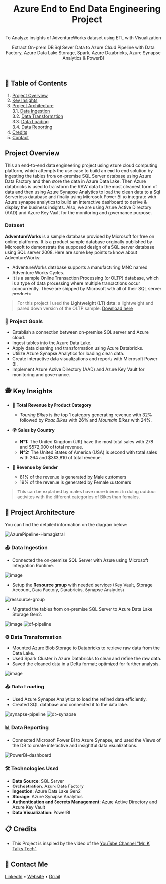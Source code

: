 <div align="center">
  <div id="user-content-toc">
    <ul>
      <summary><h1 style="display: inline-block;"> Azure End to End Data Engineering Project </h1></summary>
    </ul>
  </div>
  
  <p>To Analyze insights of AdventureWorks dataset using ETL with Visualization </p>
<p> Extract On-prem DB Sql Sever Data to Azure Cloud Pipeline with Data Factory, Azure Data Lake Storage, Spark, Azure Databricks, Azure Synapse Analytics & PowerBI </p>
</div>
<br>

## 📝 Table of Contents
1. [Project Overview](#introduction)
2. [Key Insights](#key-insights)
3. [Project Architecture](#project-architecture)  
  3.1. [Data Ingestion](#data-ingestion)  
  3.2. [Data Transformation](#data-transformation)  
  3.3. [Data Loading](#data-loading)  
  3.4. [Data Reporting](#data-reporting)
4. [Credits](#credits)
5. [Contact](#contact)

<a name="introduction"></a>
## Project Overview 

This an end-to-end data engineering project using Azure cloud computing platform, which attempts the use case to build an end to end solution by ingesting the tables from on-premise SQL Server database using Azure Data Factory and then store the data in Azure Data Lake. Then Azure databricks is used to transform the RAW data to the most cleanest form of data and then using Azure Synapse Analytics to load the clean data to a Sql Serverless database and finally using Microsoft Power BI to integrate with Azure synapse analytics to build an interactive dashboard to derive & display the business insights. Also, we are using Azure Active Directory (AAD) and Azure Key Vault for the monitoring and governance purpose.

### Dataset

**AdventureWorks** is a sample database provided by Microsoft for free on online platforms. It is a product sample database originally published by Microsoft to demonstrate the supposed design of a SQL server database using SQL server 2008. Here are some key points to know about AdventureWorks:

- AdventureWorks database supports a manufacturing MNC named Adventure Works Cycles.
- It is a sample Online Transaction Processing (or OLTP) database, which is a type of data processing where multiple transactions occur concurrently. These are shipped by Microsoft with all of their SQL server products.

> For this project I used the **Lightweight (LT) data**: a lightweight and pared down version of the OLTP sample. [Download here](https://github.com/Microsoft/sql-server-samples/releases/download/adventureworks/AdventureWorksLT2014.bak)

### 🎯 Project Goals

- Establish a connection between on-premise SQL server and Azure cloud.
- Ingest tables into the Azure Data Lake.
- Apply data cleaning and transformation using Azure Databricks.
- Utilize Azure Synapse Analytics for loading clean data.
- Create interactive data visualizations and reports with Microsoft Power BI.
- Implement Azure Active Directory (AAD) and Azure Key Vault for monitoring and governance.

<a name="key-insights"></a>
## 🕵️ Key Insights

- 💸 **Total Revenue by Product Category**
  - *Touring Bikes* is the top 1 category generating revenue with 32% followed by *Road Bikes* with 26% and *Mountain Bikes* with 24%.
 
- 🌍 **Sales by Country**
  - **N°1:** The United Kingdom (UK) have the most total sales with 278 and $572,000 of total revenue.
  - **N°2:** The United States of America (USA) is second with total sales with 264 and $383,810 of total revenue.

- 🚻 **Revenue by Gender**
  - 81% of the revenue is generated by Male customers
  - 19% of the revenue is generated by Female customers  

> This can be explained by males have more interest in doing outdoor activites with the different categories of Bikes than females.

<a name="project-architecture"></a>
## 📝 Project Architecture

You can find the detailed information on the diagram below:

![AzurePipeline-Hamagistral](https://github.com/Hamagistral/Azure-AW/assets/66017329/ebb0f88b-917f-4a6a-be6b-ddf6093ad793)

<a name="data-ingestion"></a>
### 📤 Data Ingestion
- Connected the on-premise SQL Server with Azure using Microsoft Integration Runtime.

![image](https://github.com/Hamagistral/Azure-AW/assets/66017329/b57debac-28c2-4928-8640-676643e0177c)

- Setup the **Resource group** with needed services (Key Vault, Storage Account, Data Factory, Databricks, Synapse Analytics)

![ressource-group](https://github.com/Hamagistral/Azure-AW/assets/66017329/62990af9-db6e-4712-81bf-61420835bb99)

- Migrated the tables from on-premise SQL Server to Azure Data Lake Storage Gen2.

![image](https://github.com/Hamagistral/Azure-AW/assets/66017329/2b9855a9-9ad7-4ac3-8076-70762ef0f3bc)
![df-pipeline](https://github.com/Hamagistral/Azure-AW/assets/66017329/21ed74aa-8bf4-46c5-952c-4dc9f14dc9fb)

<a name="data-transformation"></a>
### ⚙️ Data Transformation
- Mounted Azure Blob Storage to Databricks to retrieve raw data from the Data Lake.
- Used Spark Cluster in Azure Databricks to clean and refine the raw data.
- Saved the cleaned data in a Delta format; optimized for further analysis.

![image](https://github.com/Hamagistral/Azure-AW/assets/66017329/11b7fb4e-0013-4a9f-a791-ab2a2789f774)

<a name="data-loading"></a>
### 📥 Data Loading
- Used Azure Synapse Analytics to load the refined data efficiently.
- Created SQL database and connected it to the data lake.

![synapse-pipeline](https://github.com/Hamagistral/Azure-AW/assets/66017329/99a8c7cd-1a6f-4ec9-b35d-2e171d3be87b)
![db-synapse](https://github.com/Hamagistral/Azure-AW/assets/66017329/b601eb00-efe1-44d9-8de6-8f001176d549)

<a name="data-reporting"></a>
### 📊 Data Reporting
- Connected Microsoft Power BI to Azure Synapse, and used the Views of the DB to create interactive and insightful data visualizations.

![PowerBI-dashboard](https://github.com/Hamagistral/Azure-AW/assets/66017329/30bb3c61-1503-42a3-8b03-cd7c3da7bb82)

### 🛠️ Technologies Used

- **Data Source**: SQL Server
- **Orchestration**: Azure Data Factory
- **Ingestion**: Azure Data Lake Gen2
- **Storage**: Azure Synapse Analytics
- **Authentication and Secrets Management**: Azure Active Directory and Azure Key Vault
- **Data Visualization**: PowerBI

<a name="credits"></a>
## 📋 Credits

- This Project is inspired by the video of the [YouTube Channel "Mr. K Talks Tech"](https://www.youtube.com/watch?v=iQ41WqhHglk)  

<a name="contact"></a>
## 📨 Contact Me

[LinkedIn](https://www.linkedin.com/in/hamza-elbelghiti/) •
[Website](https://Hamagistral.me) •
[Gmail](hamza.lbelghiti@gmail.com)
